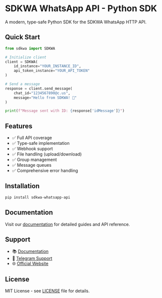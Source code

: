 # SDKWA WhatsApp API - Python SDK

A modern, type-safe Python SDK for the SDKWA WhatsApp HTTP API.

## Quick Start

```python
from sdkwa import SDKWA

# Initialize client
client = SDKWA(
    id_instance="YOUR_INSTANCE_ID",
    api_token_instance="YOUR_API_TOKEN"
)

# Send a message
response = client.send_message(
    chat_id="1234567890@c.us",
    message="Hello from SDKWA! 👋"
)

print(f"Message sent with ID: {response['idMessage']}")
```

## Features

- ✅ Full API coverage
- ✅ Type-safe implementation
- ✅ Webhook support
- ✅ File handling (upload/download)
- ✅ Group management
- ✅ Message queues
- ✅ Comprehensive error handling

## Installation

```bash
pip install sdkwa-whatsapp-api
```

## Documentation

Visit our [documentation](https://docs.sdkwa.pro) for detailed guides and API reference.

## Support

- 📚 [Documentation](https://docs.sdkwa.pro)
- 💬 [Telegram Support](https://t.me/sdkwa_support)
- 🌐 [Official Website](https://sdkwa.pro)

## License

MIT License - see [LICENSE](LICENSE) file for details.
